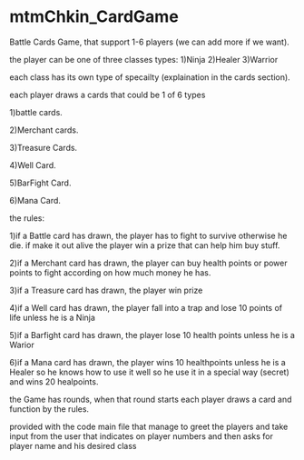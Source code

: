 # mtmChkin_CardGame
Battle Cards Game, that support 1-6 players (we can add more if we want).

the player can be one of three classes types:
1)Ninja
2)Healer
3)Warrior

each class has its own type of specailty (explaination in the cards section).

each player draws a cards that could be 1 of 6 types

1)battle cards.

2)Merchant cards.

3)Treasure Cards.

4)Well Card.

5)BarFight Card.

6)Mana Card.

the rules:

1)if a Battle card has drawn, the player has to fight to survive otherwise he die. if make it out alive the player win a prize that can help him buy stuff.

2)if a Merchant card has drawn, the player can buy health points or power points to fight according on how much money he has.

3)if a Treasure card has drawn, the player win prize

4)if a Well card has drawn, the player fall into a trap and lose 10 points of life unless he is a Ninja

5)if a Barfight card has drawn, the player lose 10 health points unless he is a Warior

6)if a Mana card has drawn, the player wins 10 healthpoints unless he is a Healer so he knows how to use it well so he use it in a special way (secret) and wins 20 healpoints.

the Game has rounds, when that round starts each player draws a card and function by the rules.

provided with the code main file that manage to greet the players and take input from the user that indicates on player numbers and then asks for player name and his desired class
